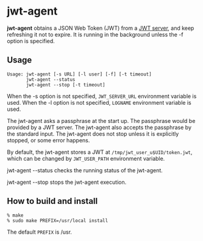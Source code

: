 # jwt-agent

**jwt-agent** obtains a JSON Web Token (JWT) from a [JWT
server](https://github.com/oss-tsukuba/jwt-server.git), and keep
refreshing it not to expire.  It is running in the background unless
the -f option is specified.

## Usage
```
Usage: jwt-agent [-s URL] [-l user] [-f] [-t timeout]
       jwt-agent --status
       jwt-agent --stop [-t timeout]
```

When the -s option is not specified, `JWT_SERVER_URL` environment
variable is used.  When the -l option is not specified, `LOGNAME`
environment variable is used.

The jwt-agent asks a passphrase at the start up.  The passphrase would
be provided by a JWT server.  The jwt-agent also accepts the
passphrase by the standard input.  The jwt-agent does not stop unless
it is explicitly stopped, or some error happens.

By default, the jwt-agent stores a JWT at
`/tmp/jwt_user_u$UID/token.jwt`, which can be changed by
`JWT_USER_PATH` environment variable.

jwt-agent --status checks the running status of the jwt-agent.

jwt-agent --stop stops the jwt-agent execution.

## How to build and install

    % make
    % sudo make PREFIX=/usr/local install

The default `PREFIX` is /usr.
